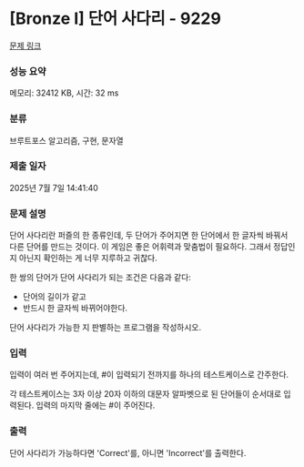 # [Bronze I] 단어 사다리 - 9229 

[문제 링크](https://www.acmicpc.net/problem/9229) 

### 성능 요약

메모리: 32412 KB, 시간: 32 ms

### 분류

브루트포스 알고리즘, 구현, 문자열

### 제출 일자

2025년 7월 7일 14:41:40

### 문제 설명

<p>단어 사다리란 퍼즐의 한 종류인데, 두 단어가 주어지면 한 단어에서 한 글자씩 바꿔서 다른 단어를 만드는 것이다. 이 게임은 좋은 어휘력과 맞춤법이 필요하다. 그래서 정답인지 아닌지 확인하는 게 너무 지루하고 귀찮다. </p>

<p>한 쌍의 단어가 단어 사다리가 되는 조건은 다음과 같다:</p>

<ul>
	<li>단어의 길이가 같고</li>
	<li>반드시 한 글자씩 바뀌어야한다.</li>
</ul>

<p>단어 사다리가 가능한 지 판별하는 프로그램을 작성하시오.</p>

### 입력 

 <p>입력이 여러 번 주어지는데, #이 입력되기 전까지를 하나의 테스트케이스로 간주한다.</p>

<p>각 테스트케이스는 3자 이상 20자 이하의 대문자 알파벳으로 된 단어들이 순서대로 입력된다. 입력의 마지막 줄에는 #이 주어진다.</p>

### 출력 

 <p>단어 사다리가 가능하다면 'Correct'를, 아니면 'Incorrect'를 출력한다.</p>

